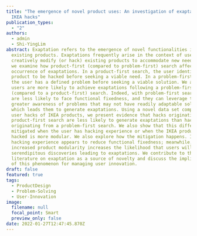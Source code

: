 ```yaml
---
title: "The emergence of novel product uses: An investigation of exaptations in
  IKEA hacks"
publication_types:
  - "2"
authors:
  - admin
  - Shi-YingLim
abstract: Exaptation refers to the emergence of novel functionalities in
  existing products. Exaptations frequently arise in the context of users who
  creatively modify (or hack) existing products to accommodate new needs. Here
  we examine how product-first (compared to problem-first) search affects the
  occurrence of exaptations. In a product-first search, the user identifies the
  product to be hacked before seeking a viable need. In a problem-first search,
  the user has a defined problem before seeking a viable solution. We argue that
  users are more likely to achieve exaptations following a problem-first
  (compared to a product-first) search. Indeed, with problem-first search, they
  are less likely to face functional fixedness, and they can leverage their
  greater awareness of problems that may not have readily adaptable solutions,
  which leads them to generate exaptations. Using a novel data set comprised of
  user hacks of IKEA products, we present evidence that hacks originating from a
  product-first search are less likely to generate exaptations than hacks
  originating from a problem-first search. We also show that this difference is
  mitigated when the user has hacking experience or when the IKEA product being
  hacked is more modular. We also explore how the mitigation happens. Increased
  hacking experience appears to reduce functional fixedness; meanwhile,
  increased product modularity increases the likelihood that users will make
  serendipitous discoveries leading to exaptations. We contribute to the growing
  literature on exaptation as a source of novelty and discuss the implications
  of this phenomenon for managing user innovation.
draft: false
featured: true
tags:
  - ProductDesign
  - Problem-Solving
  - User-Innovation
image:
  filename: null
  focal_point: Smart
  preview_only: false
date: 2022-01-27T12:47:45.870Z
---
```

